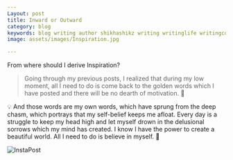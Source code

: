 ```yaml
---
Layout: post
title: Inward or Outward
category: blog
keywords: blog writing author shikhashikz writing writinglife writingcommunity dailyblogpost dailyblogpostchallenge 
image: assets/images/Inspiration.jpg

---
```

From where should I derive Inspiration?

>Going through my previous posts, I realized that during my low moment, all I need to do is come back to the golden words which I have posted and there will be no dearth of motivation. 💯
>

💡 And those words are my own words, which have sprung from the deep chasm, which portrays that my self-belief keeps me afloat. Every day is a struggle to keep my head high and let myself drown in the delusional sorrows which my mind has created. I know I have the power to create a beautiful world. All I need to do is believe in myself. 🌟


![InstaPost](https://user-images.githubusercontent.com/21696121/137444202-9e22dfc1-6e56-40b2-88aa-b1f3cafb29ad.jpg)
